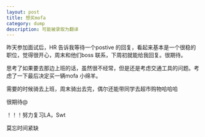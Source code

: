 ```yaml
---
layout: post
title: 想买mofa
category: dump
description: 可能被录取为翻译
---
```


昨天参加面试后，HR 告诉我等待一个postive 的回复，看起来基本是一个很稳的职位，觉得很开心，周末和他们boss 联系，下周初就能给我回复。很期待。

思考了如果要去那边上班的话，虽然很不经常，但是还是考虑交通工具的问题。考虑了一下最后决定买一辆mofa 小绵羊。

需要的时候骑去上班，周末骑出去完，偶尔还能带同学去超市购物哈哈哈

很期待@


！！！努力复习LA，Swt

莫忘时间紧缺

